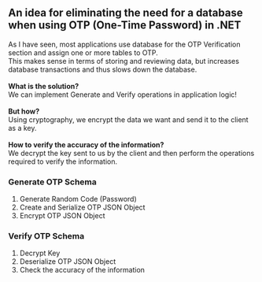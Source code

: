 ## An idea for eliminating the need for a database when using OTP (One-Time Password) in .NET
As I have seen, most applications use database for the OTP Verification section and assign one or more tables to OTP. <br>
This makes sense in terms of storing and reviewing data, but increases database transactions and thus slows down the database. <br><br>
**What is the solution?** <br>
We can implement Generate and Verify operations in application logic! <br><br>
**But how?** <br>
Using cryptography, we encrypt the data we want and send it to the client as a key.<br><br>
**How to verify the accuracy of the information?** <br>
We decrypt the key sent to us by the client and then perform the operations required to verify the information.

### Generate OTP Schema
1. Generate Random Code (Password)
2. Create and Serialize OTP JSON Object
3. Encrypt OTP JSON Object

### Verify OTP Schema
1. Decrypt Key
2. Deserialize OTP JSON Object
3. Check the accuracy of the information
